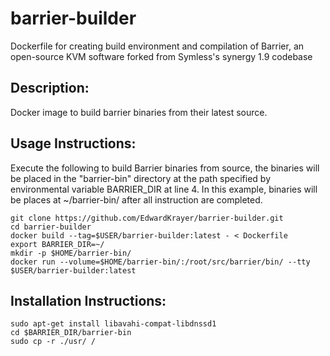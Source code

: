 # barrier-builder
Dockerfile for creating build environment and compilation of Barrier, an open-source KVM software forked from Symless's synergy 1.9 codebase

## Description:

Docker image to build barrier binaries from their latest source.

## Usage Instructions:

Execute the following to build Barrier binaries from source, the binaries will be placed in the "barrier-bin" directory at the path specified by environmental variable BARRIER_DIR at line 4. In this example, binaries will be places at ~/barrier-bin/ after all instruction are completed.

	git clone https://github.com/EdwardKrayer/barrier-builder.git
	cd barrier-builder
	docker build --tag=$USER/barrier-builder:latest - < Dockerfile
	export BARRIER_DIR=~/
	mkdir -p $HOME/barrier-bin/
	docker run --volume=$HOME/barrier-bin/:/root/src/barrier/bin/ --tty $USER/barrier-builder:latest

## Installation Instructions:

	sudo apt-get install libavahi-compat-libdnssd1
	cd $BARRIER_DIR/barrier-bin
	sudo cp -r ./usr/ /

	